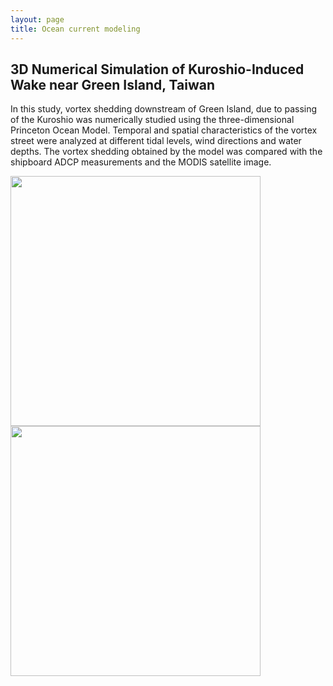 ```yaml
---
layout: page
title: Ocean current modeling
---
```

## 3D Numerical Simulation of Kuroshio-Induced Wake near Green Island, Taiwan

In this study, vortex shedding downstream of Green Island, due to passing of the Kuroshio was numerically studied using the three-dimensional Princeton Ocean Model. 
Temporal and spatial characteristics of the vortex street were analyzed at different tidal levels, wind directions and water depths. 
The vortex shedding obtained by the model was compared with the shipboard ADCP measurements and the MODIS satellite image. 

<img src="https://static.wixstatic.com/media/d19f46_a3ce9ce670d54b95b86ebc647df9aaa5~mv2.png/v1/fill/w_486,h_393,al_c,q_85,usm_0.66_1.00_0.01/green.webp"  width="400" height="400"> <img src="https://static.wixstatic.com/media/d19f46_82d11e5e8bae47ea872f1c1e946feaf0~mv2.jpg/v1/fill/w_486,h_365,al_c,q_80,usm_0.66_1.00_0.01/sbpom_3D_0046_hours.webp" width="400" height="400">






